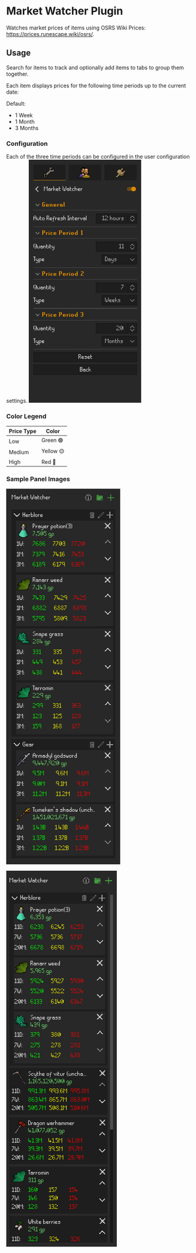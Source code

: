 # Market Watcher Plugin

Watches market prices of items using OSRS Wiki Prices: https://prices.runescape.wiki/osrs/.

## Usage

Search for items to track and optionally add items to tabs to group them together.

Each item displays prices for the following time periods up to the current date:

Default:
- 1 Week
- 1 Month
- 3 Months

### Configuration
Each of the three time periods can be configured in the user configuration settings. 
![Config Image](docs/MarketWatcherConfigImage.png)


### Color Legend

| Price Type | Color     |
|------------|-----------|
| Low        | Green 🟢  |
| Medium     | Yellow 🟡 |
| High       | Red 🔴    |

### Sample Panel Images

![Sample Image](docs/MarketWatcherSampleImage.png)

![Sample Image2](docs/MarketWatcherSampleImage2.png)

